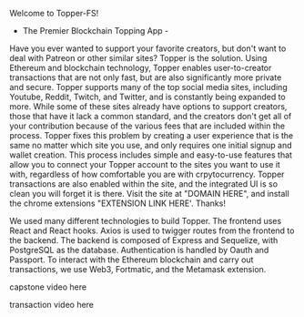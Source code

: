 Welcome to Topper-FS!

* The Premier Blockchain Topping App -

Have you ever wanted to support your favorite creators, but don't want to deal with Patreon or other similar sites? Topper is the solution. Using Ethereum and blockchain technology, Topper enables user-to-creator transactions that are not only fast, but are also significantly more private and secure. Topper supports many of the top social media sites, including Youtube, Reddit, Twitch, and Twitter, and is constantly being expanded to more. While some of these sites already have options to support creators, those that have it lack a common standard, and the creators don't get all of your contribution because of the various fees that are included within the process. Topper fixes this problem by creating a user experience that is the same no matter which site you use, and only requires one initial signup and wallet creation. This process includes simple and easy-to-use features that allow you to connect your Topper account to the sites you want to use it with, regardless of how comfortable you are with crpytocurrency. Topper transactions are also enabled within the site, and the integrated UI is so clean you will forget it is there. Visit the site at "DOMAIN HERE", and install the chrome extensions "EXTENSION LINK HERE'. Thanks!

We used many different technologies to build Topper. The frontend uses React and React hooks. Axios is used to twigger routes from the frontend to the backend. The backend is composed of Express and Sequelize, with PostgreSQL as the database. Authentication is handled by Oauth and Passport. To interact with the Ethereum blockchain and carry out transactions, we use Web3, Fortmatic, and the Metamask extension.

capstone video here

transaction video here
